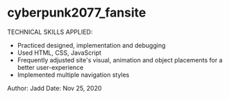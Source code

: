 # cyberpunk2077_fansite
TECHNICAL SKILLS APPLIED:
- Practiced designed, implementation and debugging
- Used HTML, CSS, JavaScript
- Frequently adjusted site's visual, animation and object placements for a better user-experience
- Implemented multiple navigation styles

Author: Jadd
Date: Nov 25, 2020
